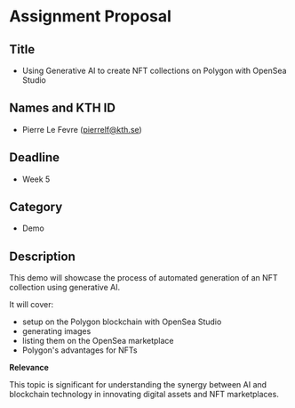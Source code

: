 # Assignment Proposal

## Title

* Using Generative AI to create NFT collections on Polygon with OpenSea Studio

## Names and KTH ID

* Pierre Le Fevre (pierrelf@kth.se)
    
## Deadline

* Week 5

## Category

* Demo

## Description

This demo will showcase the process of automated generation of an NFT collection using generative AI.

It will cover:
- setup on the Polygon blockchain with OpenSea Studio
- generating images
- listing them on the OpenSea marketplace
- Polygon's advantages for NFTs

**Relevance**

This topic is significant for understanding the synergy between AI and blockchain technology in innovating digital assets and NFT marketplaces.
